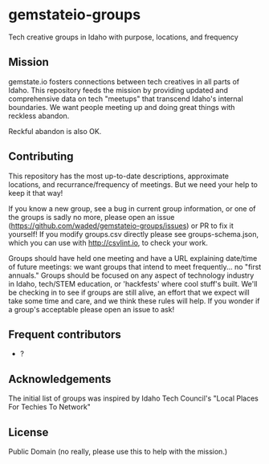 # gemstateio-groups
Tech creative groups in Idaho with purpose, locations, and frequency

## Mission
gemstate.io fosters connections between tech creatives in all parts of Idaho. This repository feeds the mission by providing updated and comprehensive data on tech "meetups" that transcend Idaho's internal boundaries. We want people meeting up and doing great things with reckless abandon.

Reckful abandon is also OK.

## Contributing
This repository has the most up-to-date descriptions, approximate locations, and recurrance/frequency of meetings. But we need your help to keep it that way! 

If you know a new group, see a bug in current group information, or one of the groups is sadly no more, please open an issue (https://github.com/waded/gemstateio-groups/issues) or PR to fix it yourself! If you modify groups.csv directly please see groups-schema.json, which you can use with http://csvlint.io, to check your work.

Groups should have held one meeting and have a URL explaining date/time of future meetings: we want groups that intend to meet frequently... no "first annuals." Groups should be focused on any aspect of technology industry in Idaho, tech/STEM education, or 'hackfests' where cool stuff's built. We'll be checking in to see if groups are still alive, an effort that we expect will take some time and care, and we think these rules will help. If you wonder if a group's acceptable please open an issue to ask!

## Frequent contributors
- ?

## Acknowledgements
The initial list of groups was inspired by Idaho Tech Council's "Local Places For Techies To Network"

## License
Public Domain (no really, please use this to help with the mission.)

